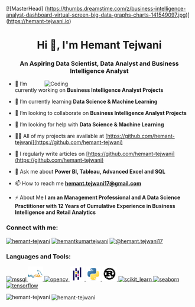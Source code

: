 
[![MasterHead] (https://thumbs.dreamstime.com/z/business-intelligence-analyst-dashboard-virtual-screen-big-data-graphs-charts-141549097.jpg)] (https://hemant-tejwani.io)
<h1 align="center">Hi 👋, I'm Hemant Tejwani</h1>
<h3 align="center">An Aspiring Data Scientist, Data Analyst and Business Intelligence Analyst</h3>
<img align="right" alt="Coding" width="400" src="https://media2.giphy.com/media/hXRrrNr5yVBDnSsWHw/giphy.gif?cid=790b7611f9d907e38ceeb8709255c0b84d5dfe419f4d4545&rid=giphy.gif&ct=g">


- 🔭 I’m currently working on **Business Intelligence Analyst Projects**

- 🌱 I’m currently learning **Data Science & Machine Learning**

- 👯 I’m looking to collaborate on **Business Intelligence Analyst Projects**

- 🤝 I’m looking for help with **Data Science & Machine Learning**

- 👨‍💻 All of my projects are available at [https://github.com/hemant-tejwani](https://github.com/hemant-tejwani)

- 📝 I regularly write articles on [https://github.com/hemant-tejwani](https://github.com/hemant-tejwani)

- 💬 Ask me about **Power BI, Tableau, Advanced Excel and SQL**

- 📫 How to reach me **hemant.tejwani17@gmail.com**

- ⚡ About Me **I am an Management Professional and A Data Science Practitioner with 12 Years of Cumulative Experience in Business Intelligence and Retail Analytics**

<h3 align="left">Connect with me:</h3>
<p align="left">
<a href="https://linkedin.com/in/hemant-tejwani" target="blank"><img align="center" src="https://raw.githubusercontent.com/rahuldkjain/github-profile-readme-generator/master/src/images/icons/Social/linked-in-alt.svg" alt="hemant-tejwani" height="30" width="40" /></a>
<a href="https://kaggle.com/hemantkumartejwani" target="blank"><img align="center" src="https://raw.githubusercontent.com/rahuldkjain/github-profile-readme-generator/master/src/images/icons/Social/kaggle.svg" alt="hemantkumartejwani" height="30" width="40" /></a>
<a href="https://medium.com/@hemant.tejwani17" target="blank"><img align="center" src="https://raw.githubusercontent.com/rahuldkjain/github-profile-readme-generator/master/src/images/icons/Social/medium.svg" alt="@hemant.tejwani17" height="30" width="40" /></a>
</p>

<h3 align="left">Languages and Tools:</h3>
<p align="left"> <a href="https://www.microsoft.com/en-us/sql-server" target="_blank" rel="noreferrer"> <img src="https://www.svgrepo.com/show/303229/microsoft-sql-server-logo.svg" alt="mssql" width="40" height="40"/> </a> <a href="https://www.mysql.com/" target="_blank" rel="noreferrer"> <img src="https://raw.githubusercontent.com/devicons/devicon/master/icons/mysql/mysql-original-wordmark.svg" alt="mysql" width="40" height="40"/> </a> <a href="https://opencv.org/" target="_blank" rel="noreferrer"> <img src="https://www.vectorlogo.zone/logos/opencv/opencv-icon.svg" alt="opencv" width="40" height="40"/> </a> <a href="https://pandas.pydata.org/" target="_blank" rel="noreferrer"> <img src="https://raw.githubusercontent.com/devicons/devicon/2ae2a900d2f041da66e950e4d48052658d850630/icons/pandas/pandas-original.svg" alt="pandas" width="40" height="40"/> </a> <a href="https://www.python.org" target="_blank" rel="noreferrer"> <img src="https://raw.githubusercontent.com/devicons/devicon/master/icons/python/python-original.svg" alt="python" width="40" height="40"/> </a> <a href="https://www.rust-lang.org" target="_blank" rel="noreferrer"> <img src="https://raw.githubusercontent.com/devicons/devicon/master/icons/rust/rust-plain.svg" alt="rust" width="40" height="40"/> </a> <a href="https://scikit-learn.org/" target="_blank" rel="noreferrer"> <img src="https://upload.wikimedia.org/wikipedia/commons/0/05/Scikit_learn_logo_small.svg" alt="scikit_learn" width="40" height="40"/> </a> <a href="https://seaborn.pydata.org/" target="_blank" rel="noreferrer"> <img src="https://seaborn.pydata.org/_images/logo-mark-lightbg.svg" alt="seaborn" width="40" height="40"/> </a> <a href="https://www.tensorflow.org" target="_blank" rel="noreferrer"> <img src="https://www.vectorlogo.zone/logos/tensorflow/tensorflow-icon.svg" alt="tensorflow" width="40" height="40"/> </a> </p>

<p><img align="left" src="https://github-readme-stats.vercel.app/api/top-langs?username=hemant-tejwani&show_icons=true&locale=en&layout=compact" alt="hemant-tejwani" /></p>

<p>&nbsp;<img align="center" src="https://github-readme-stats.vercel.app/api?username=hemant-tejwani&show_icons=true&locale=en" alt="hemant-tejwani" /></p>
